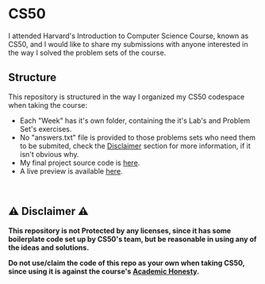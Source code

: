 # CS50

I attended Harvard's Introduction to Computer Science Course, known as CS50, 
and I would like to share my submissions with anyone interested in the way I solved the problem sets of the course.

## Structure

This repository is structured in the way I organized my CS50 codespace when taking the course:

- Each "Week" has it's own folder, containing the it's Lab's and Problem Set's exercises.
- No "answers.txt" file is provided to those problems sets who need them to be submited, check the [Disclaimer](#-disclaimer-) section for more information, if it isn't obvious why.
- My final project source code is [here](https://github.com/pl4g/CS50/tree/main/final-project).
- A live preview is available [here](https://plague.is-a.dev/CS50/).

<br>

## **⚠ Disclaimer ⚠**

**This repository is not Protected by any licenses, since it has some boilerplate code set up by CS50's team, but be reasonable in using any of the ideas and solutions.**

**Do not use/claim the code of this repo as your own when taking CS50, since using it is against the course's [Academic Honesty](https://cs50.harvard.edu/x/2023/honesty/).**
